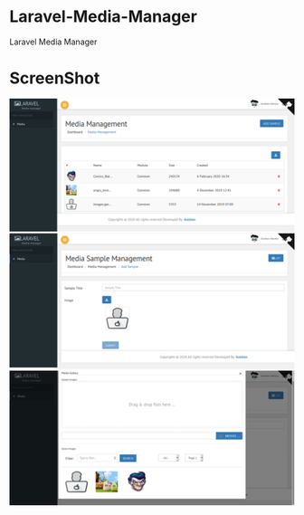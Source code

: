 # Laravel-Media-Manager
Laravel Media Manager



# ScreenShot

<img src="https://github.com/Guley/Laravel-Media-Manager/blob/master/s1.png">
<img src="https://github.com/Guley/Laravel-Media-Manager/blob/master/s2.png">
<img src="https://github.com/Guley/Laravel-Media-Manager/blob/master/s3.png">
